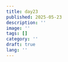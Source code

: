 ```yaml
---
title: day23
published: 2025-05-23
description: ''
image: ''
tags: []
category: ''
draft: true 
lang: ''
---
```

